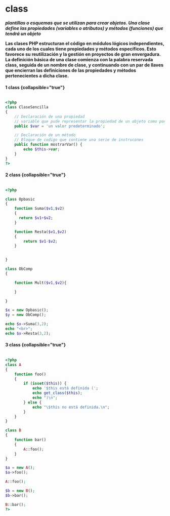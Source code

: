# class 

  **_plantillas o esquemas que se utilizan para crear objetos. Una clase define las propiedades (variables o atributos) y métodos (funciones) que tendrá un objeto_**

**Las clases PHP estructuran el código en módulos lógicos independientes, cada uno de los cuales tiene propiedades y métodos específicos. Esto favorece su reutilización y la gestión en proyectos de gran envergadura.
 La definición básica de una clase comienza con la palabra reservada class, seguida de un nombre de clase, y continuando con un par de llaves que encierran las definiciones de las propiedades y métodos pertenecientes a dicha clase.**
#### 1 class  {collapsible="true"}



```php

<?php
class ClaseSencilla
{
    // Declaración de una propiedad
    // variable que pude representar la propiedad de un objeto como podria se color,forma, tamaño
    public $var = 'un valor predeterminado';

    // Declaración de un método
    // Bloque de codigo que contiene una serie de instrucones
    public function mostrarVar() {
        echo $this->var;
    }
}
?>

```
#### 2 class  {collapsible="true"}
```php

<?php

class Opbasic
{ 
    function Suma($v1,$v2)
    {
      return $v1+$v2;
    }

    function Resta($v1,$v2)
    {
        return $v1-$v2;
    }
   

}

class ObComp
{

    function Mult($v1,$v2){

    }

}

$x = new Opbasic();
$y = new ObComp();

echo $x->Suma(3,2);
echo "<br>";
echo $x->Resta(3,2);

```
#### 3 class  {collapsible="true"}

```php

<?php
class A
{
    function foo()
    {
        if (isset($this)) {
            echo '$this está definida (';
            echo get_class($this);
            echo ")\n";
        } else {
            echo "\$this no está definida.\n";
        }
    }
}

class B
{
    function bar()
    {
        A::foo();
    }
}

$a = new A();
$a->foo();

A::foo();

$b = new B();
$b->bar();

B::bar();
?>
```